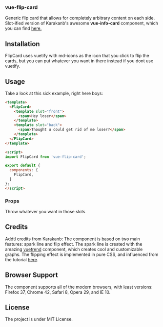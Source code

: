 ### vue-flip-card

Generic flip card that allows for completely arbitrary content on each side. Slot-ified version of Karakanb's awesome **vue-info-card** component, which you can find [here.](https://github.com/karakanb/vue-info-card)

## Installation
FlipCard uses vuetify with md-icons as the icon that you click to flip the cards, but you can put whatever you want in there instead if you dont use vuetify.

## Usage

Take a look at this sick example, right here boys:

```html
<template>
  <FlipCard>
    <template slot="front">
      <span>Hey loser</span>
    </template>
    <template slot="back">
      <span>Thought u could get rid of me loser?</span>
    </template>
  </FlipCard>
</template>

<script>
import FlipCard from 'vue-flip-card';

export default {
  components: {
    FlipCard,
  }
};
</script>
```
### Props

Throw whatever you want in those slots

## Credits

Addtl credits from Karakanb:
The component is based on two main features: spark line and flip effect. The spark line is created with the amazing [vuetrend](https://github.com/QingWei-Li/vue-trend) component, which creates cool and customizable graphs. The flipping effect is implemented in pure CSS, and influenced from the tutorial [here](https://davidwalsh.name/css-flip). 

## Browser Support
The component supports all of the modern browsers, with least versions: Firefox 37, Chrome 42, Safari 8, Opera 29, and IE 10.

## License
The project is under MIT License.
